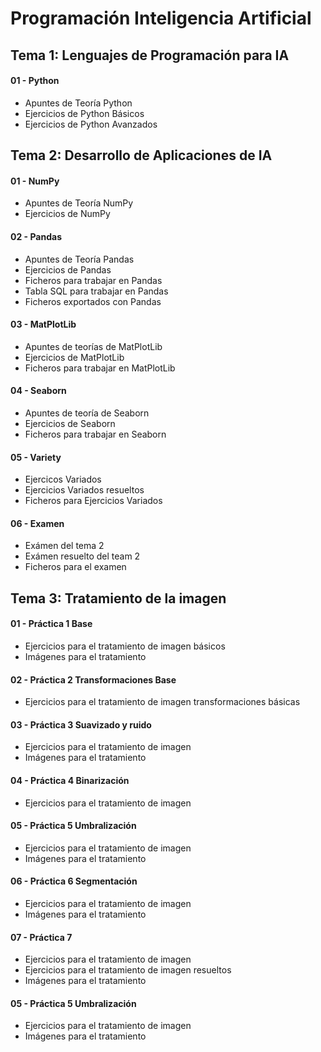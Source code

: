 # Programación Inteligencia Artificial

## Tema 1: Lenguajes de Programación para IA

#### 01 - Python
* Apuntes de Teoría Python
* Ejercicios de Python Básicos
* Ejercicios de Python Avanzados

## Tema 2: Desarrollo de Aplicaciones de IA

#### 01 - NumPy
* Apuntes de Teoría NumPy
* Ejercicios de NumPy

#### 02 - Pandas
* Apuntes de Teoría Pandas
* Ejercicios de Pandas
* Ficheros para trabajar en Pandas
* Tabla SQL para trabajar en Pandas
* Ficheros exportados con Pandas

#### 03 - MatPlotLib
* Apuntes de teorías de MatPlotLib
* Ejercicios de MatPlotLib
* Ficheros para trabajar en MatPlotLib

#### 04 - Seaborn
* Apuntes de teoría de Seaborn
* Ejercicios de Seaborn
* Ficheros para trabajar en Seaborn

#### 05 - Variety
* Ejercicos Variados
* Ejercicios Variados resueltos
* Ficheros para Ejercicios Variados

#### 06 - Examen
* Exámen del tema 2
* Exámen resuelto del team 2
* Ficheros para el examen

## Tema 3: Tratamiento de la imagen

#### 01 - Práctica 1 Base
* Ejercicios para el tratamiento de imagen básicos
* Imágenes para el tratamiento

#### 02 - Práctica 2 Transformaciones Base
* Ejercicios para el tratamiento de imagen transformaciones básicas

#### 03 - Práctica 3 Suavizado y ruido
* Ejercicios para el tratamiento de imagen
* Imágenes para el tratamiento

#### 04 - Práctica 4 Binarización
* Ejercicios para el tratamiento de imagen

#### 05 - Práctica 5 Umbralización
* Ejercicios para el tratamiento de imagen
* Imágenes para el tratamiento

#### 06 - Práctica 6 Segmentación
* Ejercicios para el tratamiento de imagen
* Imágenes para el tratamiento

#### 07 - Práctica 7 
* Ejercicios para el tratamiento de imagen
* Ejercicios para el tratamiento de imagen resueltos
* Imágenes para el tratamiento

#### 05 - Práctica 5 Umbralización
* Ejercicios para el tratamiento de imagen
* Imágenes para el tratamiento
